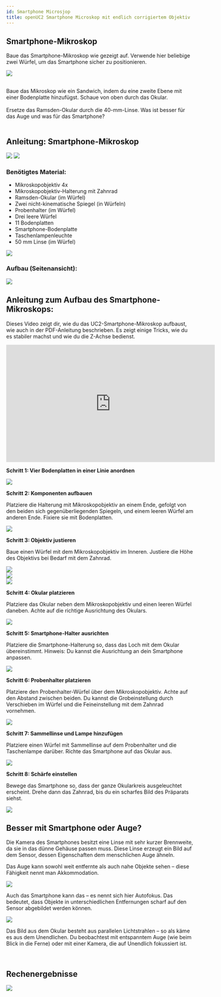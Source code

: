 ```yaml
---
id: Smartphone Microsjop
title: openUC2 Smartphone Microskop mit endlich corrigiertem Objektiv
---
```


## Smartphone-Mikroskop

Baue das Smartphone-Mikroskop wie gezeigt auf. Verwende hier beliebige zwei Würfel, um das Smartphone sicher zu positionieren.

![](../IMAGES/MINIBOXNEW/46.png)

<div class="alert info">
</div><br/>

<div class="alert-success">
Baue das Mikroskop wie ein Sandwich, indem du eine zweite Ebene mit einer Bodenplatte hinzufügst. Schaue von oben durch das Okular.
</div><br/>

<div class="alert info">
Ersetze das Ramsden-Okular durch die 40-mm-Linse. Was ist besser für das Auge und was für das Smartphone?
</div><br/>

## Anleitung: Smartphone-Mikroskop

![](../IMAGES/MINIBOXTUTORIAL/image1.png)
![](../IMAGES/MINIBOXTUTORIAL/image28.gif)

### Benötigtes Material:

- Mikroskopobjektiv 4x  
- Mikroskopobjektiv-Halterung mit Zahnrad  
- Ramsden-Okular (im Würfel)  
- Zwei nicht-kinematische Spiegel (in Würfeln)  
- Probenhalter (im Würfel)  
- Drei leere Würfel  
- 11 Bodenplatten  
- Smartphone-Bodenplatte  
- Taschenlampenleuchte  
- 50 mm Linse (im Würfel)

![](../IMAGES/MINIBOXTUTORIAL/image38.jpg)

### Aufbau (Seitenansicht):

![](../IMAGES/MINIBOXTUTORIAL/image98.png)

## Anleitung zum Aufbau des Smartphone-Mikroskops:

Dieses Video zeigt dir, wie du das UC2-Smartphone-Mikroskop aufbaust, wie auch in der PDF-Anleitung beschrieben. Es zeigt einige Tricks, wie du es stabiler machst und wie du die Z-Achse bedienst.

<iframe width="560" height="315" src="https://www.youtube.com/embed/q3-XW8Bfuww" title="YouTube video player" frameborder="0" allow="accelerometer; autoplay; clipboard-write; encrypted-media; gyroscope; picture-in-picture; web-share" allowfullscreen></iframe>

**Schritt 1: Vier Bodenplatten in einer Linie anordnen**

![](../IMAGES/MINIBOXTUTORIAL/image49.jpg)

**Schritt 2: Komponenten aufbauen**

Platziere die Halterung mit Mikroskopobjektiv an einem Ende, gefolgt von den beiden sich gegenüberliegenden Spiegeln, und einem leeren Würfel am anderen Ende. Fixiere sie mit Bodenplatten.

![](../IMAGES/MINIBOXTUTORIAL/image103.jpg)

**Schritt 3: Objektiv justieren**

Baue einen Würfel mit dem Mikroskopobjektiv im Inneren. Justiere die Höhe des Objektivs bei Bedarf mit dem Zahnrad.

![](../IMAGES/MINIBOXTUTORIAL/image68.jpg)  
![](../IMAGES/MINIBOXTUTORIAL/image100.jpg)  
![](../IMAGES/MINIBOXTUTORIAL/image34.jpg)

**Schritt 4: Okular platzieren**

Platziere das Okular neben dem Mikroskopobjektiv und einen leeren Würfel daneben. Achte auf die richtige Ausrichtung des Okulars.

![](../IMAGES/MINIBOXTUTORIAL/image90.png)

**Schritt 5: Smartphone-Halter ausrichten**

Platziere die Smartphone-Halterung so, dass das Loch mit dem Okular übereinstimmt. Hinweis: Du kannst die Ausrichtung an dein Smartphone anpassen.

![](../IMAGES/MINIBOXTUTORIAL/image95.png)

**Schritt 6: Probenhalter platzieren**

Platziere den Probenhalter-Würfel über dem Mikroskopobjektiv. Achte auf den Abstand zwischen beiden. Du kannst die Grobeinstellung durch Verschieben im Würfel und die Feineinstellung mit dem Zahnrad vornehmen.

![](../IMAGES/MINIBOXTUTORIAL/image46.jpg)

**Schritt 7: Sammellinse und Lampe hinzufügen**

Platziere einen Würfel mit Sammellinse auf dem Probenhalter und die Taschenlampe darüber. Richte das Smartphone auf das Okular aus.

![](../IMAGES/MINIBOXTUTORIAL/image1.png)

**Schritt 8: Schärfe einstellen**

Bewege das Smartphone so, dass der ganze Okularkreis ausgeleuchtet erscheint. Drehe dann das Zahnrad, bis du ein scharfes Bild des Präparats siehst.

![](../IMAGES/MINIBOXTUTORIAL/image83.gif)

## Besser mit Smartphone oder Auge?

Die Kamera des Smartphones besitzt eine Linse mit sehr kurzer Brennweite, da sie in das dünne Gehäuse passen muss. Diese Linse erzeugt ein Bild auf dem Sensor, dessen Eigenschaften dem menschlichen Auge ähneln.

Das Auge kann sowohl weit entfernte als auch nahe Objekte sehen – diese Fähigkeit nennt man Akkommodation.

![](../IMAGES/MINIBOXNEW/47.png)

Auch das Smartphone kann das – es nennt sich hier Autofokus. Das bedeutet, dass Objekte in unterschiedlichen Entfernungen scharf auf den Sensor abgebildet werden können.

![](../IMAGES/MINIBOXNEW/48.png)

Das Bild aus dem Okular besteht aus parallelen Lichtstrahlen – so als käme es aus dem Unendlichen. Du beobachtest mit entspanntem Auge (wie beim Blick in die Ferne) oder mit einer Kamera, die auf Unendlich fokussiert ist.

<div class="alert info">
</div><br/>

## Rechenergebnisse

![](../IMAGES/MINIBOX/UC2_minibox_55.png)
